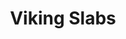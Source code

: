 ---
title: Viking Slabs
distance: 165km (~2 hr drive)
nearest_town: Fraser Lake, BC
hike_duration: 20-30 min
# height: null
type: Top-rope, mixed & gear
climbs: 9 (5.5 - 5.10+)
---
